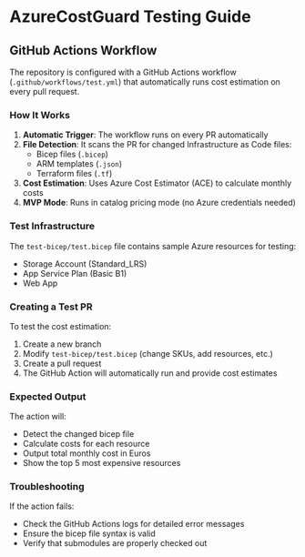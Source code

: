 # AzureCostGuard Testing Guide

## GitHub Actions Workflow

The repository is configured with a GitHub Actions workflow (`.github/workflows/test.yml`) that automatically runs cost estimation on every pull request.

### How It Works

1. **Automatic Trigger**: The workflow runs on every PR automatically
2. **File Detection**: It scans the PR for changed Infrastructure as Code files:
   - Bicep files (`.bicep`)
   - ARM templates (`.json`) 
   - Terraform files (`.tf`)
3. **Cost Estimation**: Uses Azure Cost Estimator (ACE) to calculate monthly costs
4. **MVP Mode**: Runs in catalog pricing mode (no Azure credentials needed)

### Test Infrastructure

The `test-bicep/test.bicep` file contains sample Azure resources for testing:
- Storage Account (Standard_LRS)
- App Service Plan (Basic B1)
- Web App

### Creating a Test PR

To test the cost estimation:

1. Create a new branch
2. Modify `test-bicep/test.bicep` (change SKUs, add resources, etc.)
3. Create a pull request
4. The GitHub Action will automatically run and provide cost estimates

### Expected Output

The action will:
- Detect the changed bicep file
- Calculate costs for each resource
- Output total monthly cost in Euros
- Show the top 5 most expensive resources

### Troubleshooting

If the action fails:
- Check the GitHub Actions logs for detailed error messages
- Ensure the bicep file syntax is valid
- Verify that submodules are properly checked out 